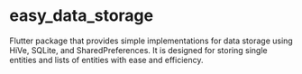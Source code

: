 # easy_data_storage
Flutter package that provides simple implementations for data storage using HiVe, SQLite, and SharedPreferences. It is designed for storing single entities and lists of entities with ease and efficiency.
